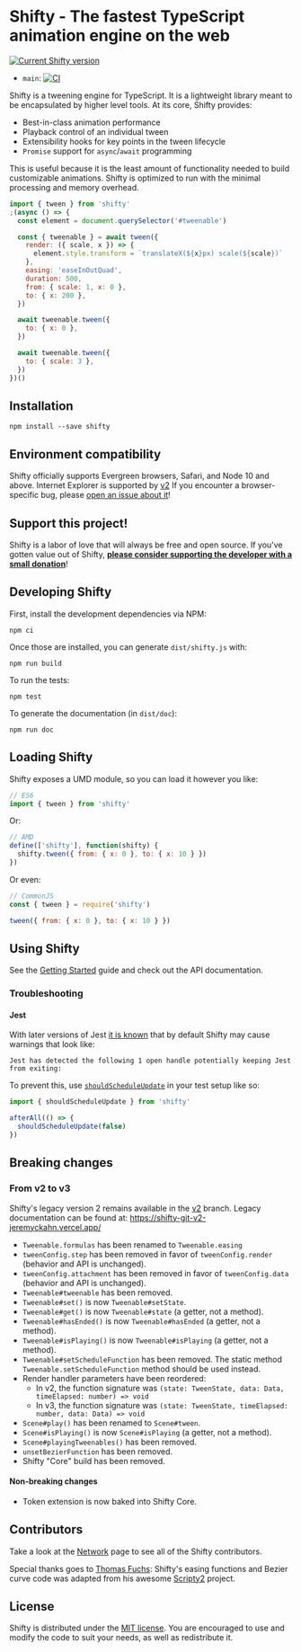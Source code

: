# Shifty - The fastest TypeScript animation engine on the web

[![Current Shifty version](https://badgen.net/npm/v/shifty)](https://www.npmjs.com/package/shifty)

- `main`: [![CI](https://github.com/jeremyckahn/shifty/workflows/CI/badge.svg?branch=main)](https://github.com/jeremyckahn/shifty/actions?query=workflow%3ACI+branch%3Amain)

Shifty is a tweening engine for TypeScript. It is a lightweight library meant
to be encapsulated by higher level tools. At its core, Shifty provides:

- Best-in-class animation performance
- Playback control of an individual tween
- Extensibility hooks for key points in the tween lifecycle
- `Promise` support for `async`/`await` programming

This is useful because it is the least amount of functionality needed to build
customizable animations. Shifty is optimized to run with the minimal processing
and memory overhead.

```js
import { tween } from 'shifty'
;(async () => {
  const element = document.querySelector('#tweenable')

  const { tweenable } = await tween({
    render: ({ scale, x }) => {
      element.style.transform = `translateX(${x}px) scale(${scale})`
    },
    easing: 'easeInOutQuad',
    duration: 500,
    from: { scale: 1, x: 0 },
    to: { x: 200 },
  })

  await tweenable.tween({
    to: { x: 0 },
  })

  await tweenable.tween({
    to: { scale: 3 },
  })
})()
```

## Installation

```
npm install --save shifty
```

## Environment compatibility

Shifty officially supports Evergreen browsers, Safari, and Node 10 and above.
Internet Explorer is supported by
[v2](https://github.com/jeremyckahn/shifty/tree/v2) If you encounter a
browser-specific bug, please [open an issue about
it](https://github.com/jeremyckahn/shifty/issues/new)!

## Support this project!

Shifty is a labor of love that will always be free and open source. If you've
gotten value out of Shifty, **[please consider supporting the developer with a
small donation](https://github.com/jeremyckahn#please-help-support-my-work)**!

## Developing Shifty

First, install the development dependencies via NPM:

```
npm ci
```

Once those are installed, you can generate `dist/shifty.js` with:

```
npm run build
```

To run the tests:

```
npm test
```

To generate the documentation (in `dist/doc`):

```
npm run doc
```

## Loading Shifty

Shifty exposes a UMD module, so you can load it however you like:

```javascript
// ES6
import { tween } from 'shifty'
```

Or:

```javascript
// AMD
define(['shifty'], function(shifty) {
  shifty.tween({ from: { x: 0 }, to: { x: 10 } })
})
```

Or even:

```javascript
// CommonJS
const { tween } = require('shifty')

tween({ from: { x: 0 }, to: { x: 10 } })
```

## Using Shifty

See the [Getting
Started](https://jeremyckahn.github.io/shifty/doc/tutorial-getting-started.html)
guide and check out the API documentation.

### Troubleshooting

#### Jest

With later versions of Jest [it is
known](https://github.com/jeremyckahn/shifty/issues/156) that by default Shifty
may cause warnings that look like:

```
Jest has detected the following 1 open handle potentially keeping Jest from exiting:
```

To prevent this, use
[`shouldScheduleUpdate`](https://jeremyckahn.github.io/shifty/doc/shifty.html#.shouldScheduleUpdate)
in your test setup like so:

```js
import { shouldScheduleUpdate } from 'shifty'

afterAll(() => {
  shouldScheduleUpdate(false)
})
```

## Breaking changes

### From v2 to v3

Shifty's legacy version 2 remains available in the
[v2](https://github.com/jeremyckahn/shifty/tree/v2) branch. Legacy
documentation can be found at:
https://shifty-git-v2-jeremyckahn.vercel.app/

- `Tweenable.formulas` has been renamed to `Tweenable.easing`
- `tweenConfig.step` has been removed in favor of `tweenConfig.render`
  (behavior and API is unchanged).
- `tweenConfig.attachment` has been removed in favor of `tweenConfig.data`
  (behavior and API is unchanged).
- `Tweenable#tweenable` has been removed.
- `Tweenable#set()` is now `Tweenable#setState`.
- `Tweenable#get()` is now `Tweenable#state` (a getter, not a method).
- `Tweenable#hasEnded()` is now `Tweenable#hasEnded` (a getter, not a method).
- `Tweenable#isPlaying()` is now `Tweenable#isPlaying` (a getter, not a
  method).
- `Tweenable#setScheduleFunction` has been removed. The static method
  `Tweenable.setScheduleFunction` method should be used instead.
- Render handler parameters have been reordered:
  - In v2, the function signature was `(state: TweenState, data: Data, timeElapsed: number) => void`
  - In v3, the function signature was `(state: TweenState, timeElapsed: number, data: Data) => void`
- `Scene#play()` has been renamed to `Scene#tween`.
- `Scene#isPlaying()` is now `Scene#isPlaying` (a getter, not a method).
- `Scene#playingTweenables()` has been removed.
- `unsetBezierFunction` has been removed.
- Shifty "Core" build has been removed.

#### Non-breaking changes

- Token extension is now baked into Shifty Core.

## Contributors

Take a look at the [Network](https://github.com/jeremyckahn/shifty/network)
page to see all of the Shifty contributors.

Special thanks goes to [Thomas Fuchs](https://twitter.com/thomasfuchs):
Shifty's easing functions and Bezier curve code was adapted from his awesome
[Scripty2](https://github.com/madrobby/scripty2) project.

## License

Shifty is distributed under the [MIT
license](http://opensource.org/licenses/MIT). You are encouraged to use and
modify the code to suit your needs, as well as redistribute it.
